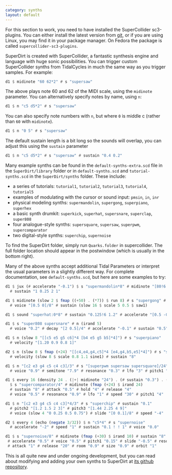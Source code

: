 ```yaml
---
category: synths
layout: default
---
```


For this section to work, you need to have installed the SuperCollider
sc3-plugins. You can either install the latest version from
[git](https://github.com/supercollider/sc3-plugins), or if you are
using Linux, you may find it in your package manager.
On Fedora the package is called `supercollider-sc3-plugins`.

SuperDirt is created with SuperCollider, a fantastic synthesis engine
and language with huge sonic possibilities. You can trigger custom
SuperCollider synths from TidalCycles in much the same way as you
trigger samples. For example:

~~~haskell
d1 $ midinote "60 62*2" # s "supersaw"
~~~

The above plays note 60 and 62 of the MIDI scale, using the `midinote` parameter. You can alternatively specify notes by name, using `n`:

~~~haskell
d1 $ n "c5 d5*2" # s "supersaw"
~~~

You can also specify note numbers with `n`, but where `0` is middle c (rather than `60` with `midinote`).

~~~haskell
d1 $ n "0 5" # s "supersaw"
~~~

The default sustain length is a bit long so the sounds will overlap,
you can adjust this using the `sustain` parameter

~~~haskell
d1 $ n "c5 d5*2" # s "supersaw" # sustain "0.4 0.2"
~~~

Many example synths can be found in the `default-synths-extra.scd` file
in the `SuperDirt/library` folder or in `default-synths.scd` and
`tutorial-synths.scd` in the `SuperDirt/synths` folder. These include:

* a series of tutorials: `tutorial1`, `tutorial2`, `tutorial3`, `tutorial4`, `tutorial5`
* examples of modulating with the cursor or sound input: `pmsin`, `in`, `inr`
* physical modeling synths: `supermandolin`, `supergong`, `superpiano`, `superhex`
* a basic synth drumkit: `superkick`, `superhat`, `supersnare`, `superclap`, `super808`
* four analogue-style synths: `supersquare`, `supersaw`, `superpwm`, `supercomparator`
* two digital-style synths: `superchip`, `supernoise`

To find the SuperDirt folder, simply run `Quarks.folder` in supercollider. The full folder location should appear in the postwindow (which is usually in the bottom right).

Many of the above synths accept additional Tidal Parameters or interpret the usual parameters in a slightly
different way. For complete documentation, see `default-synths.scd`, but here are some
examples to try:

~~~haskell
d1 $ jux (# accelerate "-0.1") $ s "supermandolin*8" # midinote "[80!6 78]/8"
  # sustain "1 0.25 2 1"
~~~

~~~haskell
d1 $ midinote (slow 2 $ fmap ((+50) . (*7)) $ run 8) # s "supergong" # decay "[1 0.2]/4"
  # voice "[0.5 0]/8" # sustain (slow 16 $ scale 5 0.5 $ saw1)
~~~

~~~haskell
d1 $ sound "superhat:0*8" # sustain "0.125!6 1.2" # accelerate "[0.5 -0.5]/4"
~~~

~~~haskell
d1 $ s "super808 supersnare" # n (irand 5)
  # voice "0.2" # decay "[2 0.5]/4" # accelerate "-0.1" # sustain "0.5" # speed "[0.5 2]/4"
~~~

~~~haskell
d1 $ n (slow 8 "[[c5 e5 g5 c6]*4 [b4 e5 g5 b5]*4]") # s "superpiano"
  # velocity "[1.20 0.9 0.8 1]"

d2 $ n (slow 8 $ fmap (+24) "[[c4,e4,g4,c5]*4 [e4,g4,b5,e5]*4]") # s "superpiano"
  # velocity (slow 8 $ scale 0.8 1.1 sine1) # sustain "8"
~~~

~~~haskell
d1 $ n "[c2 e3 g4 c5 c4 c3]/3" # s "[superpwm supersaw supersquare]/24" # sustain "0.5"
  # voice "0.9" # semitone "7.9" # resonance "0.3" # lfo "3" # pitch1 "0.5" # speed "0.25 1"
~~~

~~~haskell
d1 $ every 16 (density 24 . (|+| midinote "24") . (# sustain "0.3") . (# attack "0.05"))
  $ s "supercomparator/4" # midinote (fmap (+24) $ irand 24)
  # sustain "8" # attack "0.5" # hold "4" # release "4"
  # voice "0.5" # resonance "0.9" # lfo "1" # speed "30" # pitch1 "4"
~~~

~~~haskell
d1 $ n "[c2 e3 g4 c5 c4 c3]*4/3" # s "superchip" # sustain "0.1"
  # pitch2 "[1.2 1.5 2 3]" # pitch3 "[1.44 2.25 4 9]"
  # voice (slow 4 "0 0.25 0.5 0.75") # slide "[0 0.1]/8" # speed "-4"

d2 $ every 4 (echo (negate 3/32)) $ n "c5*4" # s "supernoise"
  # accelerate "-2" # speed "1" # sustain "0.1 ! ! 1" # voice "0.0"
~~~

~~~haskell
d1 $ s "supernoise/8" # midinote (fmap (+30) $ irand 10) # sustain "8"
 # accelerate "0.5" # voice "0.5" # pitch1 "0.15" # slide "-0.5" # resonance "0.7"
 # attack "1" # release "20" # room "0.9" # size "0.9" # orbit "1"
~~~

This is all quite new and under ongoing development, but you can read about
modifying and adding your own synths to SuperDirt at
[its github repository](https://github.com/musikinformatik/SuperDirt).
